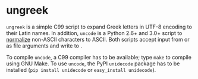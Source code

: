 ungreek
=======

`ungreek` is a simple C99 script to expand Greek letters in UTF-8 encoding to their Latin names.
In addition, `uncode` is a Python 2.6+ and 3.0+ script to [normalize][NIH] non-ASCII characters to ASCII.
Both scripts accept input from <stdin> or as file arguments and write to <stdout>.

To compile `uncode`, a C99 compiler has to be available; type `make` to compile using GNU Make.
To use `uncode`, the PyPI `unidecode` package has to be installed (`pip install unidecode` or `easy_install unidecode`). 

[NIH]: http://lexsrv2.nlm.nih.gov/LexSysGroup/Projects/lvg/2011/docs/designDoc/UDF/unicode/unicodeToAscii.html
